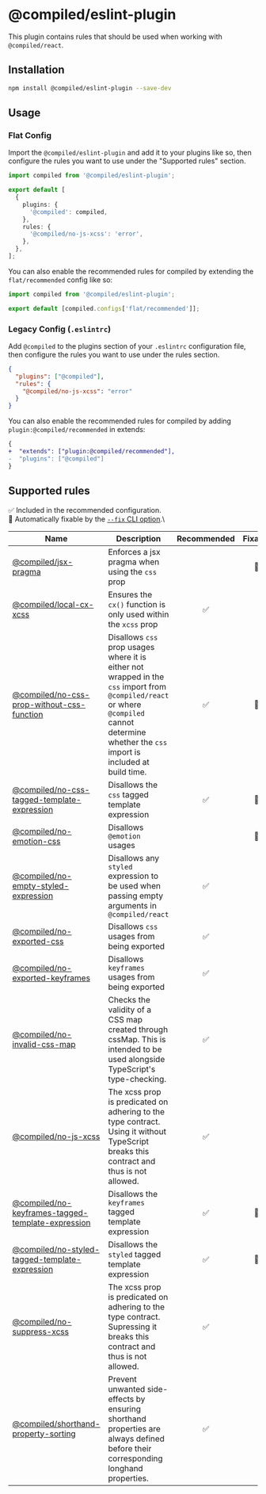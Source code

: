 # @compiled/eslint-plugin

This plugin contains rules that should be used when working with `@compiled/react`.

## Installation

```sh
npm install @compiled/eslint-plugin --save-dev
```

## Usage

### Flat Config

Import the `@compiled/eslint-plugin` and add it to your plugins like so, then configure the rules you want to use under the "Supported rules" section.

```ts
import compiled from '@compiled/eslint-plugin';

export default [
  {
    plugins: {
      '@compiled': compiled,
    },
    rules: {
      '@compiled/no-js-xcss': 'error',
    },
  },
];
```

You can also enable the recommended rules for compiled by extending the `flat/recommended` config like so:

```ts
import compiled from '@compiled/eslint-plugin';

export default [compiled.configs['flat/recommended']];
```

### Legacy Config (`.eslintrc`)

Add `@compiled` to the plugins section of your `.eslintrc` configuration file, then configure the rules you want to use under the rules section.

```json
{
  "plugins": ["@compiled"],
  "rules": {
    "@compiled/no-js-xcss": "error"
  }
}
```

You can also enable the recommended rules for compiled by adding `plugin:@compiled/recommended` in extends:

```diff
{
+  "extends": ["plugin:@compiled/recommended"],
-  "plugins": ["@compiled"]
}
```

## Supported rules

✅ Included in the recommended configuration.\
🔧 Automatically fixable by the [`--fix` CLI option](https://eslint.org/docs/user-guide/command-line-interface#--fix).\

| Name                                                                                                     | Description                                                                                                                                                                                     | Recommended | Fixable |
| -------------------------------------------------------------------------------------------------------- | ----------------------------------------------------------------------------------------------------------------------------------------------------------------------------------------------- | :---------: | :-----: |
| [@compiled/jsx-pragma](./src/rules/jsx-pragma)                                                           | Enforces a jsx pragma when using the `css` prop                                                                                                                                                 |             |   🔧    |
| [@compiled/local-cx-xcss](./src/rules/local-cx-xcss)                                                     | Ensures the `cx()` function is only used within the `xcss` prop                                                                                                                                 |     ✅      |         |
| [@compiled/no-css-prop-without-css-function](./src/rules/no-css-prop-without-css-function)               | Disallows `css` prop usages where it is either not wrapped in the `css` import from `@compiled/react` or where `@compiled` cannot determine whether the `css` import is included at build time. |     ✅      |   🔧    |
| [@compiled/no-css-tagged-template-expression](./src/rules/no-css-tagged-template-expression)             | Disallows the `css` tagged template expression                                                                                                                                                  |     ✅      |   🔧    |
| [@compiled/no-emotion-css](./src/rules/no-emotion-css)                                                   | Disallows `@emotion` usages                                                                                                                                                                     |             |   🔧    |
| [@compiled/no-empty-styled-expression](./src/rules/no-empty-styled-expression)                           | Disallows any `styled` expression to be used when passing empty arguments in `@compiled/react`                                                                                                  |     ✅      |         |
| [@compiled/no-exported-css](./src/rules/no-exported-css)                                                 | Disallows `css` usages from being exported                                                                                                                                                      |     ✅      |         |
| [@compiled/no-exported-keyframes](./src/rules/no-exported-keyframes)                                     | Disallows `keyframes` usages from being exported                                                                                                                                                |     ✅      |         |
| [@compiled/no-invalid-css-map](./src/rules/no-invalid-css-map)                                           | Checks the validity of a CSS map created through cssMap. This is intended to be used alongside TypeScript's type-checking.                                                                      |     ✅      |         |
| [@compiled/no-js-xcss](./src/rules/no-js-xcss)                                                           | The xcss prop is predicated on adhering to the type contract. Using it without TypeScript breaks this contract and thus is not allowed.                                                         |     ✅      |         |
| [@compiled/no-keyframes-tagged-template-expression](./src/rules/no-keyframes-tagged-template-expression) | Disallows the `keyframes` tagged template expression                                                                                                                                            |     ✅      |   🔧    |
| [@compiled/no-styled-tagged-template-expression](./src/rules/no-styled-tagged-template-expression)       | Disallows the `styled` tagged template expression                                                                                                                                               |     ✅      |   🔧    |
| [@compiled/no-suppress-xcss](./src/rules/no-suppress-xcss)                                               | The xcss prop is predicated on adhering to the type contract. Supressing it breaks this contract and thus is not allowed.                                                                       |     ✅      |         |
| [@compiled/shorthand-property-sorting](./src/rules/shorthand-property-sorting)                           | Prevent unwanted side-effects by ensuring shorthand properties are always defined before their corresponding longhand properties.                                                               |     ✅      |         |
